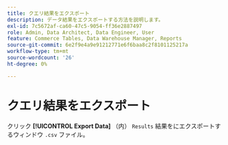 ```yaml
---
title: クエリ結果をエクスポート
description: データ結果をエクスポートする方法を説明します。
exl-id: 7c5672af-ca60-47c5-9054-ff36e2887497
role: Admin, Data Architect, Data Engineer, User
feature: Commerce Tables, Data Warehouse Manager, Reports
source-git-commit: 6e2f9e4a9e91212771e6f6baa8c2f8101125217a
workflow-type: tm+mt
source-wordcount: '26'
ht-degree: 0%

---
```


# クエリ結果をエクスポート

クリック **[!UICONTROL Export Data]** （内） `Results` 結果をにエクスポートするウィンドウ `.csv` ファイル。
